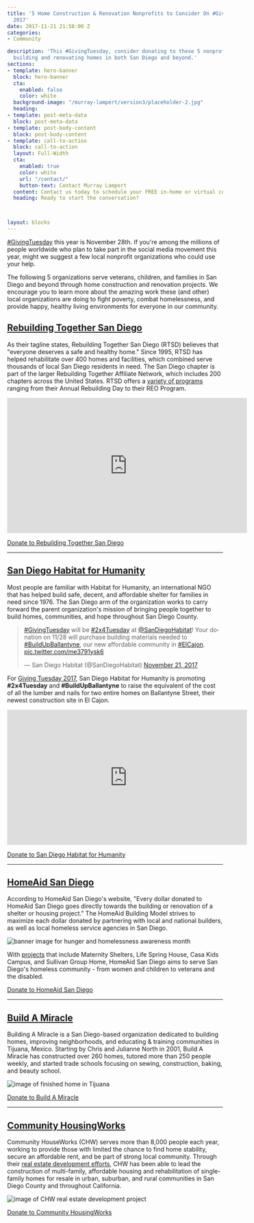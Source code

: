 ```yaml
---
title: '5 Home Construction & Renovation Nonprofits to Consider On #GivingTuesday
  2017'
date: 2017-11-21 21:58:00 Z
categories:
- Community

description: 'This #GivingTuesday, consider donating to these 5 nonprofits dedicated to
  building and renovating homes in both San Diego and beyond.'
sections:
- template: hero-banner
  block: hero-banner
  cta:
    enabled: false
    color: white
  background-image: "/murray-lampert/version3/placeholder-2.jpg"
  heading: 
- template: post-meta-data
  block: post-meta-data
- template: post-body-content
  block: post-body-content
- template: call-to-action
  block: call-to-action
  layout: Full-Width
  cta:
    enabled: true
    color: white
    url: "/contact/"
    button-text: Contact Murray Lampert
  content: Contact us today to schedule your FREE in-home or virtual consultation.
  heading: Ready to start the conversation?



layout: blocks
---
```


[#GivingTuesday](https://www.givingtuesday.org/) this year is November 28th. If you're among the millions of people worldwide who plan to take part in the social media movement this year, might we suggest a few local nonprofit organizations who could use your help.

The following 5 organizations serve veterans, children, and families in San Diego and beyond through home construction and renovation projects. We encourage you to learn more about the amazing work these (and other) local organizations are doing to fight poverty, combat homelessness, and provide happy, healthy living environments for everyone in our community.

## [Rebuilding Together San Diego](http://www.rebuildingtogethersd.org/)

As their tagline states, Rebuilding Together San Diego (RTSD) believes that "everyone deserves a safe and healthy home." Since 1995, RTSD has helped rehabilitate over 400 homes and facilities, which combined serve thousands of local San Diego residents in need. The San Diego chapter is part of the larger Rebuilding Together Affiliate Network, which includes 200 chapters across the United States. RTSD offers a [variety of programs](http://www.rebuildingtogethersd.org/what-we-do/) ranging from their Annual Rebuilding Day to their REO Program.

<div class="flex-video">
  <iframe width="560" height="315" src="https://www.youtube.com/embed/aS_CpSR3xLA?rel=0" frameborder="0" allowfullscreen></iframe>
</div>

<a href="http://www.rebuildingtogethersd.org/donate.html" class="button default" style="margin-top:1rem;">Donate to Rebuilding Together San Diego</a>

---

## [San Diego Habitat for Humanity](https://www.sandiegohabitat.org/)

Most people are familiar with Habitat for Humanity, an international NGO that has helped build safe, decent, and affordable shelter for families in need since 1976. The San Diego arm of the organization works to carry forward the parent organization's mission of bringing people together to build homes, communities, and hope throughout San Diego County.

<blockquote class="twitter-tweet" data-lang="en"><p lang="en" dir="ltr"><a href="https://twitter.com/hashtag/GivingTuesday?src=hash&amp;ref_src=twsrc%5Etfw">#GivingTuesday</a> will be <a href="https://twitter.com/hashtag/2x4Tuesday?src=hash&amp;ref_src=twsrc%5Etfw">#2x4Tuesday</a> at <a href="https://twitter.com/SanDiegoHabitat?ref_src=twsrc%5Etfw">@SanDiegoHabitat</a>! Your donation on 11/28 will purchase building materials needed to <a href="https://twitter.com/hashtag/BuildUpBallantyne?src=hash&amp;ref_src=twsrc%5Etfw">#BuildUpBallantyne</a>, our new affordable community in <a href="https://twitter.com/hashtag/ElCajon?src=hash&amp;ref_src=twsrc%5Etfw">#ElCajon</a>. <a href="https://t.co/me3791ysk6">pic.twitter.com/me3791ysk6</a></p>&mdash; San Diego Habitat (@SanDiegoHabitat) <a href="https://twitter.com/SanDiegoHabitat/status/933064907938869248?ref_src=twsrc%5Etfw">November 21, 2017</a></blockquote>
<script async src="https://platform.twitter.com/widgets.js" charset="utf-8"></script>

For [Giving Tuesday 2017](https://www.sandiegohabitat.org/Support-Us/Make-a-Donation/Giving-Tuesday-2017), San Diego Habitat for Humanity is promoting **#2x4Tuesday** and **#BuildUpBallantyne** to raise the equivalent of the cost of all the lumber and nails for two entire homes on Ballantyne Street, their newest construction site in El Cajon.

<div class="flex-video">
  <iframe width="560" height="315" src="https://www.youtube.com/embed/y5DKldQvlvc?rel=0" frameborder="0" allowfullscreen></iframe>
</div>

<a href="https://www.sandiegohabitat.org/Support-Us/Make-a-Donation/Giving-Tuesday-2017" class="button default" style="margin-top:1rem;">Donate to San Diego Habitat for Humanity</a>

---

## [HomeAid San Diego](http://www.homeaidsd.org/)

According to HomeAid San Diego's website, "Every dollar donated to HomeAid San Diego goes directly towards the building or renovation of a shelter or housing project." The HomeAid Building Model strives to maximize each dollar donated by partnering with local and national builders, as well as local homeless service agencies in San Diego.

![banner image for hunger and homelessness awareness month](http://www.homeaidsd.org/wp-content/uploads/HASD-Homeless-Awareness-Month-SD.jpg "HomeAid San Diego: Building the Way Home")

With [projects](http://www.homeaidsd.org/our-work/projects/) that include Maternity Shelters, Life Spring House, Casa Kids Campus, and Sullivan Group Home, HomeAid San Diego aims to serve San Diego's homeless community - from women and children to veterans and the disabled.

<a href="http://www.homeaidsd.org/donate/" class="button default" style="margin-top:1rem;">Donate to HomeAid San Diego</a>

---

## [Build A Miracle](http://buildamiracle.net/)

Building A Miracle is a San Diego-based organization dedicated to building homes, improving neighborhoods, and educating & training communities in Tijuana, Mexico. Starting by Chris and Julianne North in 2001, Build A Miracle has constructed over 260 homes, tutored more than 250 people weekly, and started trade schools focusing on sewing, construction, baking, and beauty school.

![image of finished home in Tijuana](http://buildamiracle.net/wp-content/uploads/2014/01/finishedhome.jpg "Build A Miracle San Diego")

<a href="http://buildamiracle.net/donate/" class="button default" style="margin-top:1rem;">Donate to Build A Miracle</a>

---

## [Community HousingWorks](http://chworks.org/)

Community HouseWorks (CHW) serves more than 8,000 people each year, working to provide those with limited the chance to find home stability, secure an affordable rent, and be part of strong local community. Through their [real estate development efforts](http://chworks.org/real-estate-development/), CHW has been able to lead the construction of multi-family, affordable housing and rehabilitation of single-family homes for resale in urban, suburban, and rural communities in San Diego County and throughout California.

![image of CHW real estate development project](http://chworks.org/wp-content/uploads/2011/05/Avocado_court_center.jpg "Community HouseWorks Real Estate Development")

<a href="https://donatenow.networkforgood.org/chworks?code=CHW%20Website" class="button default" style="margin-top:1rem;">Donate to Community HousingWorks</a>

